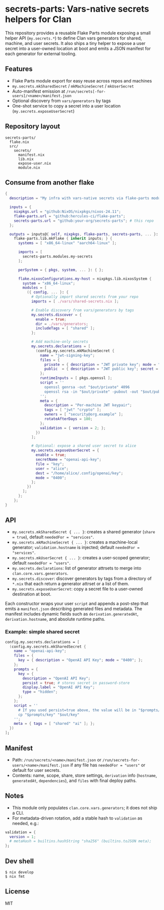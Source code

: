 # secrets-parts: Vars-native secrets helpers for Clan

This repository provides a reusable Flake Parts module exposing a small helper API (`my.secrets.*`) to define Clan vars generators for shared, machine, and user secrets. It also ships a tiny helper to expose a user secret into a user-owned location at boot and emits a JSON manifest for each generator for external tooling.

## Features

- Flake Parts module export for easy reuse across repos and machines
- `my.secrets.mkSharedSecret` / `mkMachineSecret` / `mkUserSecret`
- Auto-manifest emission at `/run/secrets[-for-users]/<name>/manifest.json`
- Optional discovery from `vars/generators` by tags
- One-shot service to copy a secret into a user location (`my.secrets.exposeUserSecret`)

## Repository layout

```
secrets-parts/
  flake.nix
  src/
    secrets/
      manifest.nix
      lib.nix
      expose-user.nix
      module.nix
```

## Consume from another flake

```nix
{
  description = "My infra with vars-native secrets via flake-parts module";

  inputs = {
    nixpkgs.url = "github:NixOS/nixpkgs/nixos-24.11";
    flake-parts.url = "github:hercules-ci/flake-parts";
    secrets-parts.url = "github:your-org/secrets-parts"; # this repo
  };

  outputs = inputs@{ self, nixpkgs, flake-parts, secrets-parts, ... }:
    flake-parts.lib.mkFlake { inherit inputs; } {
      systems = [ "x86_64-linux" "aarch64-linux" ];

      imports = [
        secrets-parts.modules.my-secrets
      ];

      perSystem = { pkgs, system, ... }: { };

      flake.nixosConfigurations.my-host = nixpkgs.lib.nixosSystem {
        system = "x86_64-linux";
        modules = [
          ({ config, ... }: {
            # Optionally import shared secrets from your repo
            imports = [ ./vars/shared-secrets.nix ];

            # Enable discovery from vars/generators by tags
            my.secrets.discover = {
              enable = true;
              dir = ./vars/generators;
              includeTags = [ "shared" ];
            };

            # Add machine-only secrets
            my.secrets.declarations = [
              (config.my.secrets.mkMachineSecret {
                name = "jwt-signing-key";
                files = {
                  private = { description = "JWT private key"; mode = "0400"; };
                  public  = { description = "JWT public key"; secret = false; mode = "0444"; };
                };
                runtimeInputs = [ pkgs.openssl ];
                script = ''
                  openssl genrsa -out "$out/private" 4096
                  openssl rsa -in "$out/private" -pubout -out "$out/public"
                '';
                meta = {
                  description = "Per-machine JWT keypair";
                  tags = [ "jwt" "crypto" ];
                  owners = [ "security@org.example" ];
                  rotateAfterDays = 180;
                };
                validation = { version = 2; };
              })
            ];

            # Optional: expose a shared user secret to alice
            my.secrets.exposeUserSecret = {
              enable = true;
              secretName = "openai-api-key";
              file = "key";
              user = "alice";
              dest = "/home/alice/.config/openai/key";
              mode = "0400";
            };
          })
        ];
      };
    };
}
```

## API

- `my.secrets.mkSharedSecret { ... }`: creates a shared generator (`share = true`), default `neededFor = "services"`.
- `my.secrets.mkMachineSecret { ... }`: creates a machine-local generator; `validation.hostname` is injected; default `neededFor = "services"`.
- `my.secrets.mkUserSecret { ... }`: creates a user-scoped generator; default `neededFor = "users"`.
- `my.secrets.declarations`: list of generator attrsets to merge into `clan.core.vars.generators`.
- `my.secrets.discover`: discover generators by tags from a directory of `*.nix` that each return a generator attrset or a list of them.
- `my.secrets.exposeUserSecret`: copy a secret file to a user-owned destination at boot.

Each constructor wraps your user `script` and appends a post-step that emits a `manifest.json` describing generated files and metadata. The manifest includes dynamic fields such as `derivation.generatedAt`, `derivation.hostname`, and absolute runtime paths.

### Example: simple shared secret

```nix
config.my.secrets.declarations = [
  (config.my.secrets.mkSharedSecret {
    name = "openai-api-key";
    files = {
      key = { description = "OpenAI API Key"; mode = "0400"; };
    };
    prompts = {
      key = {
        description = "OpenAI API Key";
        persist = true; # stores secret in password-store
        display.label = "OpenAI API Key";
        type = "hidden";
      };
    };
    script = ''
      # If you used persist=true above, the value will be in "$prompts/key"
      cp "$prompts/key" "$out/key"
    '';
    meta = { tags = [ "shared" "ai" ]; };
  })
];
```

## Manifest

- Path: `/run/secrets/<name>/manifest.json` or `/run/secrets-for-users/<name>/manifest.json` if any file has `neededFor = "users"` or default for user secrets.
- Contents: name, scope, share, store settings, `derivation` info (`hostname`, `generatedAt`, `dependencies`), and `files` with final deploy paths.

## Notes

- This module only populates `clan.core.vars.generators`; it does not ship a CLI.
- For metadata-driven rotation, add a stable hash to `validation` as needed, e.g.:

```nix
validation = {
  version = 1;
  # metaHash = builtins.hashString "sha256" (builtins.toJSON meta);
};
```

## Dev shell

```
$ nix develop
$ nix fmt
```

## License

MIT
